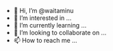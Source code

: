- 👋 Hi, I’m @waitaminu
- 👀 I’m interested in ...
- 🌱 I’m currently learning ...
- 💞️ I’m looking to collaborate on ...
- 📫 How to reach me ...

<!---
waitaminu/waitaminu is a ✨ special ✨ repository because its `README.md` (this file) appears on your GitHub profile.
You can click the Preview link to take a look at your changes.
--->
